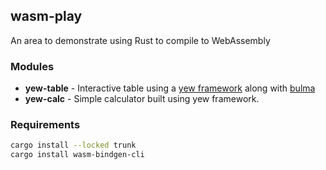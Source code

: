 ## wasm-play

An area to demonstrate using Rust to compile to WebAssembly

### Modules

* **yew-table** - Interactive table using a [yew framework](https://yew.rs/) along with [bulma](https://bulma.io/)
* **yew-calc** - Simple calculator built using yew framework.


### Requirements

```bash
cargo install --locked trunk
cargo install wasm-bindgen-cli
```
